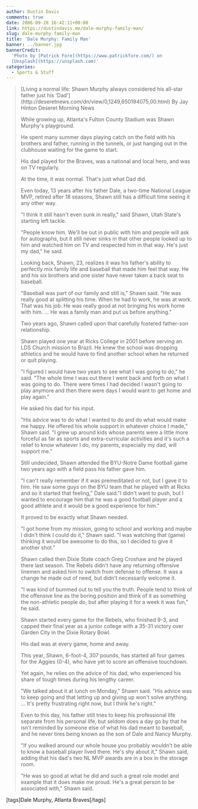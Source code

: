 ```yaml
---
author: Dustin Davis
comments: true
date: 2006-09-28 16:42:11+00:00
link: https://dustindavis.me/dale-murphy-family-man/
slug: dale-murphy-family-man
title: 'Dale Murphy: Family Man'
banner: ../banner.jpg
bannerCredit:
  'Photo by [Patrick Fore](https://www.patrickfore.com/) on
  [Unsplash](https://unsplash.com)'
categories:
  - Sports & Stuff
---
```


<blockquote>
[Living a normal life: Shawn Murphy always considered his all-star father just his 'Dad'](http://deseretnews.com/dn/view/0,1249,650194075,00.html)
By Jay Hinton
Deseret Morning News

While growing up, Atlanta's Fulton County Stadium was Shawn Murphy's playground.

He spent many summer days playing catch on the field with his brothers and
father, running in the tunnels, or just hanging out in the clubhouse waiting for
the game to start.

His dad played for the Braves, was a national and local hero, and was on TV
regularly.

At the time, it was normal. That's just what Dad did.

<!-- more -->

Even today, 13 years after his father Dale, a two-time National League MVP,
retired after 18 seasons, Shawn still has a difficult time seeing it any other
way.

"I think it still hasn't even sunk in really," said Shawn, Utah State's starting
left tackle.

"People know him. We'll be out in public with him and people will ask for
autographs, but it still never sinks in that other people looked up to him and
watched him on TV and respected him in that way. He's just my dad," he said.

Looking back, Shawn, 23, realizes it was his father's ability to perfectly mix
family life and baseball that made him feel that way. He and his six brothers
and one sister have never taken a back seat to baseball.

"Baseball was part of our family and still is," Shawn said. "He was really good
at splitting his time. When he had to work, he was at work. That was his job. He
was really good at not bringing his work home with him. ... He was a family man
and put us before anything."

Two years ago, Shawn called upon that carefully fostered father-son
relationship.

Shawn played one year at Ricks College in 2001 before serving an LDS Church
mission to Brazil. He knew the school was dropping athletics and he would have
to find another school when he returned or quit playing.

"I figured I would have two years to see what I was going to do," he said. "The
whole time I was out there I went back and forth on what I was going to do.
There were times I had decided I wasn't going to play anymore and then there
were days I would want to get home and play again."

He asked his dad for his input.

"His advice was to do what I wanted to do and do what would make me happy. He
offered his whole support in whatever choice I made," Shawn said. "I grew up
around kids whose parents were a little more forceful as far as sports and
extra-curricular activities and it's such a relief to know whatever I do, my
parents, especially my dad, will support me."

Still undecided, Shawn attended the BYU-Notre Dame football game two years ago
with a field pass his father gave him.

"I can't really remember if it was premeditated or not, but I gave it to him. He
saw some guys on the BYU team that he played with at Ricks and so it started
that feeling," Dale said."I didn't want to push, but I wanted to encourage him
that he was a good football player and a good athlete and it would be a good
experience for him."

It proved to be exactly what Shawn needed.

"I got home from my mission, going to school and working and maybe I didn't
think I could do it," Shawn said. "I was watching that (game) thinking it would
be awesome to do this, so I decided to give it another shot."

Shawn called then Dixie State coach Greg Croshaw and he played there last
season. The Rebels didn't have any returning offensive linemen and asked him to
switch from defense to offense. It was a change he made out of need, but didn't
necessarily welcome it.

"I was kind of bummed out to tell you the truth. People tend to think of the
offensive line as the boring position and think of it as something the
non-athletic people do, but after playing it for a week it was fun," he said.

Shawn started every game for the Rebels, who finished 9-3, and capped their
final year as a junior college with a 35-31 victory over Garden City in the
Dixie Rotary Bowl.

His dad was at every game, home and away.

This year, Shawn, 6-foot-4, 307 pounds, has started all four games for the
Aggies (0-4), who have yet to score an offensive touchdown.

Yet again, he relies on the advice of his dad, who experienced his share of
tough times during his lengthy career.

"We talked about it at lunch on Monday," Shawn said. "His advice was to keep
going and that letting up and giving up won't solve anything. ... It's pretty
frustrating right now, but I think he's right."

Even to this day, his father still tries to keep his professional life separate
from his personal life, but seldom does a day go by that he isn't reminded by
someone else of what his dad meant to baseball, and he never tires being known
as the son of Dale and Nancy Murphy.

"If you walked around our whole house you probably wouldn't be able to know a
baseball player lived there. He's shy about it," Shawn said, adding that his
dad's two NL MVP awards are in a box in the storage room.

"He was so good at what he did and such a great role model and example that it
does make me proud. He's a great person to be associated with," Shawn said.

</blockquote>

[tags]Dale Murphy, Atlanta Braves[/tags]
